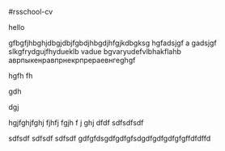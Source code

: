 #rsschool-cv

hello

gfbgfjhbghjdbgjdbjfgbdjhbgdjhfgjkdbgksg  hgfadsjgf a gadsjgf slkgfrydgujfhydueklb vadue bgvaryudefvlbhakflahb
аврпыкенравпрнекрпрераевнгеghgf

hgfh
fh

gdh

dgj

hgjfghjfghj
fjhfj
fgjh
f
j
ghj
dfdf
sdfsdfsdf

sdfsdf
sdfsdf
sdfsdf
gdfgfdsgdfgdfgfsdgdfgdfgdfgfgffdfdffd